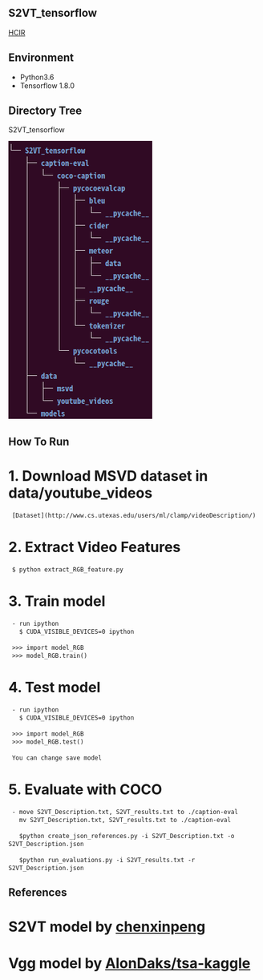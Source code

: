 ## S2VT_tensorflow
[HCIR](https://sites.google.com/view/hcir/home)

## Environment
  - Python3.6
  - Tensorflow 1.8.0
  
## Directory Tree
  S2VT_tensorflow
  
  ![alt tag](https://github.com/KangSooHan/S2VT_tensorflow/blob/master/Directory.png)
  
## How To Run
 # 1. Download MSVD dataset in data/youtube_videos
     [Dataset](http://www.cs.utexas.edu/users/ml/clamp/videoDescription/)
  
 # 2. Extract Video Features
     $ python extract_RGB_feature.py
     
 # 3. Train model
     - run ipython
       $ CUDA_VISIBLE_DEVICES=0 ipython
       
     >>> import model_RGB
     >>> model_RGB.train()

 # 4. Test model
     - run ipython
       $ CUDA_VISIBLE_DEVICES=0 ipython
       
     >>> import model_RGB
     >>> model_RGB.test()
     
     You can change save model
     
 # 5. Evaluate with COCO
     - move S2VT_Description.txt, S2VT_results.txt to ./caption-eval
       mv S2VT_Description.txt, S2VT_results.txt to ./caption-eval
     
       $python create_json_references.py -i S2VT_Description.txt -o S2VT_Description.json
     
       $python run_evaluations.py -i S2VT_results.txt -r S2VT_Description.json

## References
 # S2VT model by [chenxinpeng](https://github.com/chenxinpeng/S2VT)
 # Vgg model by [AlonDaks/tsa-kaggle](https://github.com/AlonDaks/tsa-kaggle)
 
